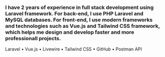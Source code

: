 <h3>I have 2 years of experience in full stack development using Laravel framework. For back-end, I use PHP Laravel and MySQL databases. For front-end, I use modern frameworks and technologies such as Vue.js and Tailwind CSS framework, which helps me design and develop faster and more professionall projects.</h3>

Laravel • Vue.js • Livewire • Tailwind CSS • GitHub • Postman API
